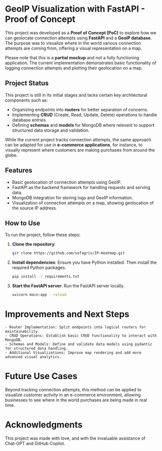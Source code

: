 # GeoIP Visualization with FastAPI - Proof of Concept

This project was developed as a **Proof of Concept (PoC)** to explore how we can geolocate connection attempts using **FastAPI** and a **GeoIP database**. The purpose was to visualize where in the world various connection attempts are coming from, offering a visual representation on a map.

Please note that this is a **partial mockup** and not a fully functioning application. The current implementation demonstrates basic functionality of logging connection attempts and plotting their geolocation on a map.

## Project Status
This project is still in its initial stages and lacks certain key architectural components such as:
- Organizing endpoints into **routers** for better separation of concerns.
- Implementing **CRUD** (Create, Read, Update, Delete) operations to handle database entries.
- Defining **schemas** and **models** for MongoDB where relevant to support structured data storage and validation.

While the current project tracks connection attempts, the same approach can be adapted for use in **e-commerce applications**, for instance, to visually represent where customers are making purchases from around the globe.

## Features
- Basic geolocation of connection attempts using GeoIP.
- FastAPI as the backend framework for handling requests and serving data.
- MongoDB integration for storing logs and GeoIP information.
- Visualization of connection attempts on a map, showing geolocation of the source IP address.
  
## How to Use
To run the project, follow these steps:

1. **Clone the repository**:
   ```bash
   git clone https://github.com/sofagris/IP-Heatmap.git

2. **Install dependencies**: 
    Ensure you have Python installed. Then install the required Python packages.
    ```bash
    pip install -r requirements.txt

3. **Start the FastAPI server**:
    Run the FastAPI server locally.
    ```bash
    uvicorn main:app --reload

# Improvements and Next Steps

    - Router Implementation: Split endpoints into logical routers for maintainability.
    - CRUD Operations: Establish basic CRUD functionality to interact with MongoDB.
    - Schemas and Models: Define and validate data models using pydantic for structured data handling.
    - Additional Visualizations: Improve map rendering and add more advanced visual analytics.

# Future Use Cases

Beyond tracking connection attempts, this method can be applied to visualize customer activity in an e-commerce environment, allowing businesses to see where in the world purchases are being made in real time.

# Acknowledgments

This project was made with love, and with the invaluable assistance of Chat-GPT and GitHub Copilot.